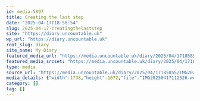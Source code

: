 ```yaml
---
id: media-5897
title: Creating the last step
date: "2025-04-17T18:58:54"
slug: 2025-04-17-creatingthelaststep
site: "https://diary.uncountable.uk"
wp_url: "https://diary.uncountable.uk"
root_slug: diary
site_name: My Diary
featured_media_url: "https://media.uncountable.uk/diary/2025/04/17185855/IMG20250417112526.webp"
featured_media_srcset: "https://media.uncountable.uk/diary/2025/04/17185855/IMG20250417112526-300x185.webp 300w, https://media.uncountable.uk/diary/2025/04/17185855/IMG20250417112526-1024x632.webp 1024w, https://media.uncountable.uk/diary/2025/04/17185855/IMG20250417112526-150x150.webp 150w, https://media.uncountable.uk/diary/2025/04/17185855/IMG20250417112526-640x395.webp 640w, https://media.uncountable.uk/diary/2025/04/17185855/IMG20250417112526.webp 1738w"
type: media
source_url: "https://media.uncountable.uk/diary/2025/04/17185855/IMG20250417112526.webp"
media_details: {"width":1738,"height":1072,"file":"IMG20250417112526.webp","filesize":182704,"sizes":{"medium":{"file":"IMG20250417112526-300x185.webp","width":300,"height":185,"filesize":36236,"mime_type":"image/webp","source_url":"https://media.uncountable.uk/diary/2025/04/17185855/IMG20250417112526-300x185.webp"},"large":{"file":"IMG20250417112526-1024x632.webp","width":1024,"height":632,"filesize":185472,"mime_type":"image/webp","source_url":"https://media.uncountable.uk/diary/2025/04/17185855/IMG20250417112526-1024x632.webp"},"thumbnail":{"file":"IMG20250417112526-150x150.webp","width":150,"height":150,"filesize":23240,"mime_type":"image/webp","source_url":"https://media.uncountable.uk/diary/2025/04/17185855/IMG20250417112526-150x150.webp"},"mobwidth":{"file":"IMG20250417112526-640x395.webp","width":640,"height":395,"filesize":98166,"mime_type":"image/webp","source_url":"https://media.uncountable.uk/diary/2025/04/17185855/IMG20250417112526-640x395.webp"},"full":{"file":"IMG20250417112526.webp","width":1738,"height":1072,"mime_type":"image/webp","source_url":"https://media.uncountable.uk/diary/2025/04/17185855/IMG20250417112526.webp"}},"image_meta":{"aperture":"0","credit":"","camera":"","caption":"","created_timestamp":"0","copyright":"","focal_length":"0","iso":"0","shutter_speed":"0","title":"","orientation":"0","keywords":[]}}
category: []
tag: []
---
```


